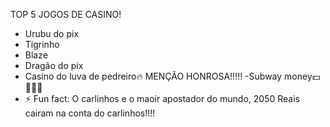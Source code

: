 TOP 5 JOGOS DE CASINO!
- Urubu do pix
- Tigrinho
- Blaze
- Dragão do pix
- Casino do luva de pedreiro🔥
  MENÇÃO HONROSA!!!!!
  -Subway money💵🤑🤑🤑
- ⚡ Fun fact: O carlinhos e o maoir apostador do mundo, 2050 Reais cairam na conta do carlinhos!!!!

<!---
Gy69bonda/Gy69bonda is a ✨ special ✨ repository because its `README.md` (this file) appears on your GitHub profile.
You can click the Preview link to take a look at your changes.
--->

